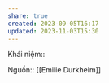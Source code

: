 ```yaml
---
share: true
created: 2023-09-05T16:17
updated: 2023-11-03T15:30
---
```

Khái niệm:: 

Nguồn:: [[Emilie Durkheim]]
